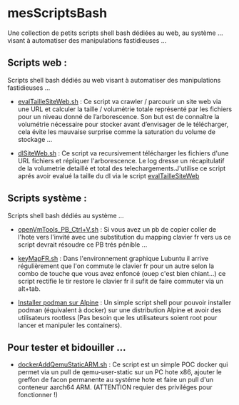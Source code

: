 # mesScriptsBash
Une collection de petits scripts shell bash dédiées au web, au système ... visant à automatiser des manipulations fastidieuses ...

## Scripts web :

Scripts shell bash dédiés au web visant à automatiser des manipulations fastidieuses ...

- [evalTailleSiteWeb.sh](https://github.com/sudtek/webScripts/tree/c8e24cbc7036be943caabc140dda1b5e99603dbc/evalTailleSiteWeb) : Ce script va crawler / parcourir un site web via une URL et calculer la taille / volumétrie totale représenté par les fichiers pour un niveau donné de l’arborescence. Son but est de connaître la volumétrie nécessaire pour stocker avant d’envisager de le télécharger, cela évite les mauvaise surprise comme la saturation du volume de stockage ...

- [dlSiteWeb.sh](https://github.com/sudtek/webScripts/tree/38ed7dd5ce47f94d9409afbd2d29e9722efbe702/dlSiteWeb) : Ce script va recursivement télécharger les fichiers d'une URL fichiers et répliquer l'arborescence. Le log dresse un récapitulatif de la volumetrie detaillé et total des telechargements.J'utilise ce script aprés avoir evalué la taille du dl via le script [evalTailleSiteWeb](https://github.com/sudtek/webScripts/tree/c8e24cbc7036be943caabc140dda1b5e99603dbc/evalTailleSiteWeb)

## Scripts système :

Scripts shell bash dédiés au système ...

- [openVmTools_PB_Ctrl+V.sh](https://github.com/sudtek/mesScriptsBash/tree/76be8210a8da6c4ca5602ba6a69fca07ce888461/openVmTools_PB_Ctrl%2BV) : Si vous avez un pb de copier coller de l'hote vers l'invité avec une substitution du mapping clavier fr vers us ce script devrait résoudre ce PB trés pénible ...

- [keyMapFR.sh](https://github.com/sudtek/mesScriptsBash/tree/e4f355fcc90317bad9f7c9d4582a6ddb96ed773e/restoreKeyMapFR) : Dans l'environnement graphique Lubuntu il arrive régulièrement que l'on commute le clavier fr pour un autre selon la combo de touche que vous avez enfoncé (ouep c'est bien chiant...) ce script rectifie le tir restore le clavier fr il sufit de faire commuter via un alt+tab.

- [Installer podman sur Alpine](https://github.com/sudtek/mesScriptsBash/tree/136ecd972dfbcb708babcf512d78de23b82efea8/podmanInstallPourAlpine) : Un simple script shell pour pouvoir installer podman (équivalent à docker) sur une distribution Alpine et avoir des utilisateurs rootless (Pas besoin que les utilisateurs soient root pour lancer et manipuler les containers).

## Pour tester et bidouiller ...
- [dockerAddQemuStaticARM.sh](https://github.com/sudtek/mesScriptsBash/tree/1ddd5ae851528df75a683ad730a7e292488d93d7/dockerAddQemuStaticARM) : Ce script est un simple POC docker qui permet via un pull de qemu-user-static sur un PC hote x86, ajouter le greffon de facon permanente au systéme hote et faire un pull d'un conteneur aarch64 ARM. (ATTENTION requier des priviléges pour fonctionner !)
